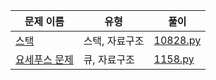 
문제 이름|유형|풀이
--------------------|---------------|----------
[스택](https://www.acmicpc.net/problem/1158)|스택, 자료구조|[10828.py](.\baekjoon\10828\10828.py)
[요세푸스 문제](https://www.acmicpc.net/problem/1158)|큐, 자료구조|[1158.py](.\baekjoon\1158\1158.py)
